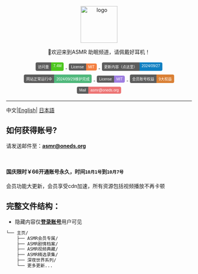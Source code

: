 <div align="center">
  <a href="https://iasmr.org"><img width="100px" alt="logo" src="https://image.oneds.org/asmr.svg"/></a>
  <p>🎵欢迎来到ASMR 助眠频道，请佩戴好耳机！</p>
<style>
    .badge {
        display: inline-flex;
        border-radius: 4px;
        font-family: Arial, sans-serif;
        font-size: 10px;
        overflow: hidden;
        margin: 5px;
    }
    .color {
        background-color: #5C5C5C;
        color: white;
        padding: 4px 6px;
    }
    .color1 {
        background-color: #4DC71F;
        color: white;
        padding: 4px 6px;
    }
    .color2 {
        background-color: #F48041;
        color: white;
        padding: 4px 6px;
    }
    .color3 {
        background-color: #1080C2;
        color: white;
        padding: 4px 6px;
    }
    .color4 {
        background-color: #50B87C;
        color: white;
        padding: 4px 6px;
    }
    .color5 {
        background-color: #9E7DE1;
        color: white;
        padding: 4px 6px;
    }
    .color6 {
        background-color: #DA8035;
        color: white;
        padding: 4px 6px;
    }
    .color7 {
        background-color: #ED7474;
        color: white;
        padding: 4px 6px;
    }
</style>
<div>
    <a href="https://iasmr.org/">
        <div class="badge">
            <div class="color">访问量</div>
            <div class="color1">7.4M</div>
        </div>
    </a>
    <a href="https://iasmr.org/">
        <div class="badge">
            <div class="color">License</div>
            <div class="color2">MIT</div>
        </div>
    </a>
    <a href="https://gitlab.com/mni.dashan/Notes/-/raw/main/Other/text/update.md">
        <div class="badge">
            <div class="color">更新内容（点这里）</div>
            <div class="color3">2024/09/27</div>
        </div>
    </a>
</div>
<div>
    <a href="">
        <div class="badge">
            <div class="color">网站正常运行中</div>
            <div class="color4">2024/09/29维护完成</div>
        </div>
    </a>
    <a href="https://iasmr.org/">
        <div class="badge">
            <div class="color">License</div>
            <div class="color5">MIT</div>
        </div>
    </a>
    <a href="https://iasmr.org/">
        <div class="badge">
            <div class="color">会员账号权益</div>
            <div class="color6">9大权益</div>
        </div>
    </a>
    <a href="mailto:asmr@oneds.org?subject=主题（请修改）&body=这里是邮件正文（请修改）">
        <div class="badge">
            <div class="color">Mail</div>
            <div class="color7">asmr@oneds.org</div>
        </div>
    </a>
</div>
</div>







---

中文|[English]()| [日本語]()

## 如何获得账号?

 请发送邮件至：**asmr@oneds.org**

<br>

#### 国庆限时￥66开通账号永久，时间`10月1号`到`10月7号`

会员功能大更新，会员享受cdn加速，所有资源包括视频播放不再卡顿

## 完整文件结构：

- 隐藏内容仅[**登录账号**](https://iasmr.org/@login)用户可见

```bash
└── 主页/
    ├── ASMR会员专属/
    ├── ASMR剧情档案/
    ├── ASMR视频典藏/
    ├── ASMR精选录集/
    ├── 深夜世界系列/
    └── 更多更新...
```